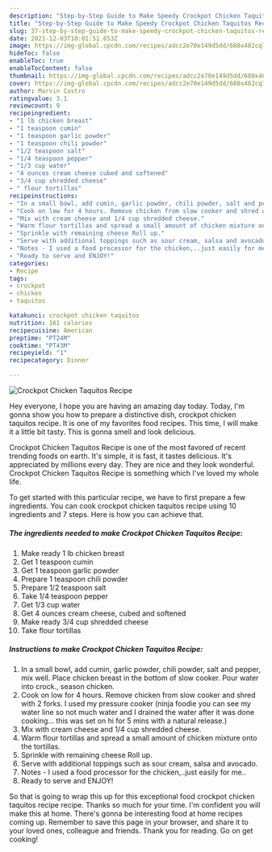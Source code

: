 ```yaml
---
description: "Step-by-Step Guide to Make Speedy Crockpot Chicken Taquitos Recipe"
title: "Step-by-Step Guide to Make Speedy Crockpot Chicken Taquitos Recipe"
slug: 37-step-by-step-guide-to-make-speedy-crockpot-chicken-taquitos-recipe
date: 2021-12-03T10:01:51.653Z
image: https://img-global.cpcdn.com/recipes/adcc2e70e149d5dd/680x482cq70/crockpot-chicken-taquitos-recipe-recipe-main-photo.jpg
hideToc: false
enableToc: true
enableTocContent: false
thumbnail: https://img-global.cpcdn.com/recipes/adcc2e70e149d5dd/680x482cq70/crockpot-chicken-taquitos-recipe-recipe-main-photo.jpg
cover: https://img-global.cpcdn.com/recipes/adcc2e70e149d5dd/680x482cq70/crockpot-chicken-taquitos-recipe-recipe-main-photo.jpg
author: Marvin Castro
ratingvalue: 3.1
reviewcount: 9
recipeingredient:
- "1 lb chicken breast"
- "1 teaspoon cumin"
- "1 teaspoon garlic powder"
- "1 teaspoon chili powder"
- "1/2 teaspoon salt"
- "1/4 teaspoon pepper"
- "1/3 cup water"
- "4 ounces cream cheese cubed and softened"
- "3/4 cup shredded cheese"
- " flour tortillas"
recipeinstructions:
- "In a small bowl, add cumin, garlic powder, chili powder, salt and pepper, mix well. Place chicken breast in the bottom of slow cooker. Pour water into crock., season chicken."
- "Cook on low for 4 hours. Remove chicken from slow cooker and shred with 2 forks. I used my pressure cooker (ninja foodie you can see my water line so not much water and I drained the water after it was done cooking... this was set on hi for 5 mins with a natural release.)"
- "Mix with cream cheese and 1/4 cup shredded cheese."
- "Warm flour tortillas and spread a small amount of chicken mixture onto the tortillas."
- "Sprinkle with remaining cheese Roll up."
- "Serve with additional toppings such as sour cream, salsa and avocado."
- "Notes - I used a food processor for the chicken,..just easily for me.."
- "Ready to serve and ENJOY!"
categories:
- Recipe
tags:
- crockpot
- chicken
- taquitos

katakunci: crockpot chicken taquitos 
nutrition: 161 calories
recipecuisine: American
preptime: "PT24M"
cooktime: "PT43M"
recipeyield: "1"
recipecategory: Dinner

---
```



![Crockpot Chicken Taquitos Recipe](https://img-global.cpcdn.com/recipes/adcc2e70e149d5dd/680x482cq70/crockpot-chicken-taquitos-recipe-recipe-main-photo.jpg)

Hey everyone, I hope you are having an amazing day today. Today, I'm gonna show you how to prepare a distinctive dish, crockpot chicken taquitos recipe. It is one of my favorites food recipes. This time, I will make it a little bit tasty. This is gonna smell and look delicious.

Crockpot Chicken Taquitos Recipe is one of the most favored of recent trending foods on earth. It's simple, it is fast, it tastes delicious. It's appreciated by millions every day. They are nice and they look wonderful. Crockpot Chicken Taquitos Recipe is something which I've loved my whole life.




To get started with this particular recipe, we have to first prepare a few ingredients. You can cook crockpot chicken taquitos recipe using 10 ingredients and 7 steps. Here is how you can achieve that.

<!--inarticleads1-->

##### The ingredients needed to make Crockpot Chicken Taquitos Recipe:

1. Make ready 1 lb chicken breast
1. Get 1 teaspoon cumin
1. Get 1 teaspoon garlic powder
1. Prepare 1 teaspoon chili powder
1. Prepare 1/2 teaspoon salt
1. Take 1/4 teaspoon pepper
1. Get 1/3 cup water
1. Get 4 ounces cream cheese, cubed and softened
1. Make ready 3/4 cup shredded cheese
1. Take  flour tortillas




<!--inarticleads2-->

##### Instructions to make Crockpot Chicken Taquitos Recipe:

1. In a small bowl, add cumin, garlic powder, chili powder, salt and pepper, mix well. Place chicken breast in the bottom of slow cooker. Pour water into crock., season chicken.
1. Cook on low for 4 hours. Remove chicken from slow cooker and shred with 2 forks. I used my pressure cooker (ninja foodie you can see my water line so not much water and I drained the water after it was done cooking... this was set on hi for 5 mins with a natural release.)
1. Mix with cream cheese and 1/4 cup shredded cheese.
1. Warm flour tortillas and spread a small amount of chicken mixture onto the tortillas.
1. Sprinkle with remaining cheese Roll up.
1. Serve with additional toppings such as sour cream, salsa and avocado.
1. Notes - I used a food processor for the chicken,..just easily for me..
1. Ready to serve and ENJOY!



So that is going to wrap this up for this exceptional food crockpot chicken taquitos recipe recipe. Thanks so much for your time. I'm confident you will make this at home. There's gonna be interesting food at home recipes coming up. Remember to save this page in your browser, and share it to your loved ones, colleague and friends. Thank you for reading. Go on get cooking!

